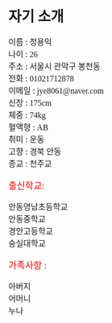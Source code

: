 
<HTML>

<HEAD>
</HEAD>

<BODY BACKGROUND="cathdral2.JPG" LEFTMARGIN="100" TOPMARGIN="100">
<H1>
 자기 소개</H1>

<FONT SIZE="3"  FONT FACE="궁서체">
     이름 : 정용익<BR>
     나이 : 26<BR>
     주소 : 서울시 관악구 봉천동<BR>
     전화 : 01021712878<BR>
     이메일 : jye8061@naver.com<BR>
     신장 : 175cm<BR>
     체중 : 74kg<BR>
     혈액형 : AB<BR>
     취미 : 운동<BR>
     고향 : 경북 안동<BR>
	종교 : 천주교<BR><BR>
</FONT>


<FONT SIZE="4" COLOR="red" FONT FACE="궁서체">
	출신학교:</FONT><BR><BR>

<FONT SIZE="3"  FONT FACE="궁서체">
	안동영남초등학교<BR>
	안동중학교<BR>
	경안고등학교<BR>
	숭실대학교<BR><BR>
</FONT>

<FONT SIZE="4" COLOR="red" FONT FACE="궁서체">
	가족사항 :</FONT> <BR><BR>

<FONT SIZE="3"  FONT FACE="궁서체">
   	아버지<BR>
   	어머니<BR>
   	누나<BR>
</FONT>
 
</BODY>
  
</HTML>
